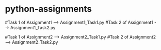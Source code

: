 # python-assignments

#Task 1 of Assignment1 --> Assignment1_Task1.py
#Task 2 of Assignment1 --> Assignment1_Task2.py

#Task 1 of Assignment2 --> Assignment2_Task1.py
#Task 2 of Assignment2 --> Assignment2_Task2.py
